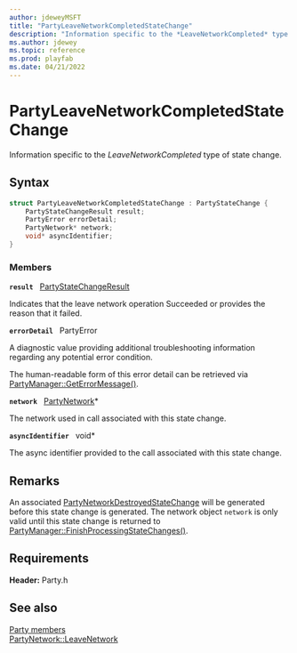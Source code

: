 ```yaml
---
author: jdeweyMSFT
title: "PartyLeaveNetworkCompletedStateChange"
description: "Information specific to the *LeaveNetworkCompleted* type of state change."
ms.author: jdewey
ms.topic: reference
ms.prod: playfab
ms.date: 04/21/2022
---
```


# PartyLeaveNetworkCompletedStateChange  

Information specific to the *LeaveNetworkCompleted* type of state change.  

## Syntax  
  
```cpp
struct PartyLeaveNetworkCompletedStateChange : PartyStateChange {  
    PartyStateChangeResult result;  
    PartyError errorDetail;  
    PartyNetwork* network;  
    void* asyncIdentifier;  
}  
```
  
### Members  
  
**`result`** &nbsp; [PartyStateChangeResult](../enums/partystatechangeresult.md)  
  
Indicates that the leave network operation Succeeded or provides the reason that it failed.
  
**`errorDetail`** &nbsp; PartyError  
  
A diagnostic value providing additional troubleshooting information regarding any potential error condition.
  
The human-readable form of this error detail can be retrieved via [PartyManager::GetErrorMessage()](../classes/PartyManager/methods/partymanager_geterrormessage.md).
  
**`network`** &nbsp; [PartyNetwork](../classes/PartyNetwork/partynetwork.md)*  
  
The network used in call associated with this state change.
  
**`asyncIdentifier`** &nbsp; void*  
  
The async identifier provided to the call associated with this state change.
  
## Remarks  
  
An associated [PartyNetworkDestroyedStateChange](partynetworkdestroyedstatechange.md) will be generated before this state change is generated. The network object ```network``` is only valid until this state change is returned to [PartyManager::FinishProcessingStateChanges()](../classes/PartyManager/methods/partymanager_finishprocessingstatechanges.md).
  
## Requirements  
  
**Header:** Party.h
  
## See also  
[Party members](../party_members.md)  
[PartyNetwork::LeaveNetwork](../classes/PartyNetwork/methods/partynetwork_leavenetwork.md)
  
  
